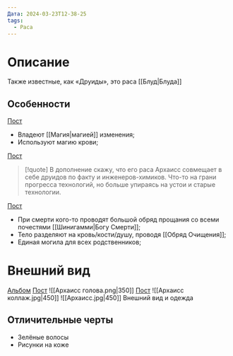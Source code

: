 ```yaml
---
Дата: 2024-03-23T12-38-25
tags:
  - Раса
---
```

# Описание
Также известные, как «Друиды», это раса [[Блуд|Блуда]]
## Особенности
[Пост](https://vk.com/wall-159799193_8313)
- Владеют [[Магия|магией]] изменения;
- Используют магию крови;

[Пост](https://vk.com/wall-208978263_502)
>[!quote]
>В дополнение скажу, что его раса Архаисс совмещает в себе друидов по факту и инженеров-химиков. Что-то на грани прогресса технологий, но больше упираясь на устои и старые технологии.

[Пост](https://vk.com/wall-208978263_10273)
- При смерти кого-то проводят большой обряд прощания со всеми почестями [[Шинигамми|Богу Смерти]];
- Тело разделяют на кровь/кости/душу, проводя [[Обряд Очищения]];
- Единая могила для всех родственников;
# Внешний вид
[Альбом](https://vk.com/album-159799193_282830876)
[Пост](https://vk.com/wall-159799193_8024)
![[Архаисс голова.png|350]]
[Пост](https://vk.com/wall-159799193_10053)
![[Архаисс коллаж.jpg|450]]
![[Архаисс.jpg|450]]
Внешний вид и одежда
## Отличительные черты
- Зелёные волосы
- Рисунки на коже